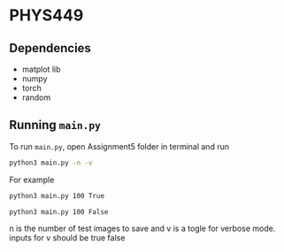 # PHYS449

## Dependencies

- matplot lib
- numpy
- torch
- random

## Running `main.py`

To run `main.py`, open Assignment5 folder in terminal and run

```sh
python3 main.py -n -v 
```
For example
```sh
python3 main.py 100 True
```
```sh
python3 main.py 100 False
```
n is the number of test images to save and v is a togle for verbose mode. inputs for v should be true false
